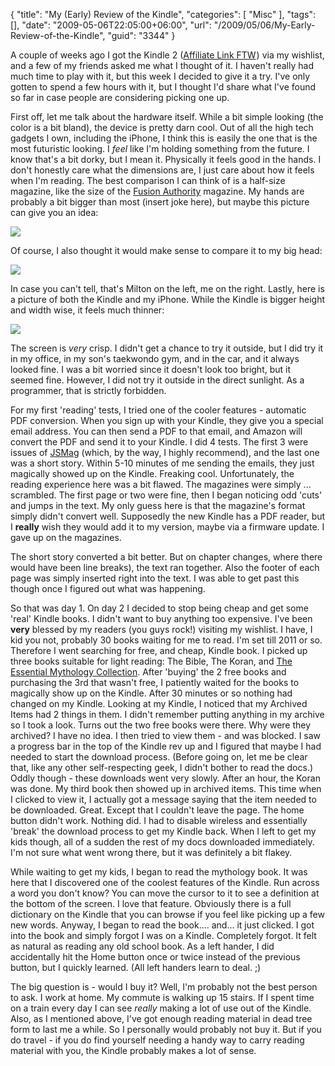 {
	"title": "My (Early) Review of the Kindle",
	"categories": [
		"Misc"
	],
	"tags": [],
	"date": "2009-05-06T22:05:00+06:00",
	"url": "/2009/05/06/My-Early-Review-of-the-Kindle",
	"guid": "3344"
}

A couple of weeks ago I got the Kindle 2 (<a href="http://www.amazon.com/gp/product/B00154JDAI?ie=UTF8&tag=raymondcamden-20&linkCode=as2&camp=1789&creative=9325&creativeASIN=B00154JDAI">Affiliate Link FTW</a><img src="http://www.assoc-amazon.com/e/ir?t=raymondcamden-20&l=as2&o=1&a=B00154JDAI" width="1" height="1" border="0" alt="" style="border:none !important; margin:0px !important;" />) via my wishlist, and a few of my friends asked me what I thought of it. I haven't really had much time to play with it, but this week I decided to give it a try. I've only gotten to spend a few hours with it, but I thought I'd share what I've found so far in case people are considering picking one up.
<!--more-->
First off, let me talk about the hardware itself. While a bit simple looking (the color is a bit bland), the device is pretty darn cool. Out of all the high tech gadgets I own, including the iPhone, I think this is easily the one that is the most futuristic looking. I <i>feel</i> like I'm holding something from the future. I know that's a bit dorky, but I mean it. Physically it feels good in the hands. I don't honestly care what the dimensions are, I just care about how it feels when I'm reading. The best comparison I can think of is a half-size magazine, like the size of the <a href="http://www.fusionauthority.com/">Fusion Authority</a> magazine. My hands are probably a bit bigger than most (insert joke here), but maybe this picture can give you an idea:

<img src="https://static.raymondcamden.com/images//Photo 4.jpg">

Of course, I also thought it would make sense to compare it to my big head:

<img src="https://static.raymondcamden.com/images/cfjedi//Photo 5.jpg">

In case you can't tell, that's Milton on the left, me on the right. Lastly, here is a picture of both the Kindle and my iPhone. While the Kindle is bigger height and width wise, it feels much thinner:

<img src="https://static.raymondcamden.com/images/cfjedi//Photo 6.jpg">

The screen is <i>very</i> crisp. I didn't get a chance to try it outside, but I did try it in my office, in my son's taekwondo gym, and in the car, and it always looked fine. I was a bit worried since it doesn't look too bright, but it seemed fine. However, I did not try it outside in the direct sunlight. As a programmer, that is strictly forbidden. 

For my first 'reading' tests, I tried one of the cooler features - automatic PDF conversion. When you sign up with your Kindle, they give you a special email address. You can then send a PDF to that email, and Amazon will convert the PDF and send it to your Kindle. I did 4 tests. The first 3 were issues of <a href="http://www.jsmag.com">JSMag</a> (which, by the way, I highly recommend</a>), and the last one was a short story. Within 5-10 minutes of me sending the emails, they just magically showed up on the Kindle. Freaking cool. Unfortunately, the reading experience here was a bit flawed. The magazines were simply ... scrambled. The first page or two were fine, then I began noticing odd 'cuts' and jumps in the text. My only guess here is that the magazine's format simply didn't convert well. Supposedly the new Kindle has a PDF reader, but I <b>really</b> wish they would add it to my version, maybe via a firmware update. I gave up on the magazines.

The short story converted a bit better. But on chapter changes, where there would have been line breaks), the text ran together. Also the footer of each page was simply inserted right into the text. I was able to get past this though once I figured out what was happening. 

So that was day 1. On day 2 I decided to stop being cheap and get some 'real' Kindle books. I didn't want to buy anything too expensive. I've been <b>very</b> blessed by my readers (you guys rock!) visiting my wishlist. I have, I kid you not, probably 30 books waiting for me to read. I'm set till 2011 or so. Therefore I went searching for free, and cheap, Kindle book. I picked up three books suitable for light reading: The Bible, The Koran, and <a href="http://www.amazon.com/The-Essential-Mythology-Collection/dp/B001E38KPE/ref=sr_1_1?ie=UTF8&s=digital-text&qid=1241660468&sr=1-1">The Essential Mythology Collection</a>. After 'buying' the 2 free books and purchasing the 3rd that wasn't free, I patiently waited for the books to magically show up on the Kindle. After 30 minutes or so nothing had changed on my Kindle. Looking at my Kindle, I noticed that my Archived Items had 2 things in them. I didn't remember putting anything in my archive so I took a look. Turns out the two free books were there. Why were they archived? I have no idea. I then tried to view them - and was blocked. I saw a progress bar in the top of the Kindle rev up and I figured that maybe I had needed to start the download process. (Before going on, let me be clear that, like any other self-respecting geek, I didn't bother to read the docs.) Oddly though - these downloads went very slowly. After an hour, the Koran was done. My third book then showed up in archived items. This time when I clicked to view it, I actually got a message saying that the item needed to be downloaded. Great. Except that I couldn't leave the page. The home button didn't work. Nothing did. I had to disable wireless and essentially 'break' the download process to get my Kindle back. When I left to get my kids though, all of a sudden the rest of my docs downloaded immediately. I'm not sure what went wrong there, but it was definitely a bit flakey.

While waiting to get my kids, I began to read the mythology book. It was here that I discovered one of the coolest features of the Kindle. Run across a word you don't know? You can move the cursor to it to see a definition at the bottom of the screen. I love that feature. Obviously there is a full dictionary on the Kindle that you can browse if you feel like picking up a few new words. Anyway, I began to read the book.... and... it just clicked. I got into the book and simply forgot I was on a Kindle. Completely forgot. It felt as natural as reading any old school book. As a left hander, I did accidentally hit the Home button once or twice instead of the previous button, but I quickly learned. (All left handers learn to deal. ;)

The big question is - would I buy it? Well, I'm probably not the best person to ask. I work at home. My commute is walking up 15 stairs. If I spent time on a train every day I can see <i>really</i> making a lot of use out of the Kindle. Also, as I mentioned above, I've got enough reading material in dead tree form to last me a while. So I personally would probably not buy it. But if you do travel - if you do find yourself needing a handy way to carry reading material with you, the Kindle probably makes a lot of sense.